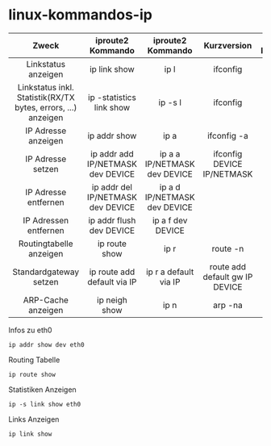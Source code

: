 # linux-kommandos-ip

|Zweck |iproute2 Kommando | iproute2 Kommando | Kurzversion | net-tools Kommando||
| :----: | :----: | :----: | :----: | :----: | :----: |
|Linkstatus anzeigen |ip link show |ip l |ifconfig||
|Linkstatus inkl. Statistik(RX/TX bytes, errors, ...) anzeigen | ip -statistics link show |ip -s l |ifconfig||
|IP Adresse anzeigen |ip addr show |ip a |ifconfig -a||
|IP Adresse setzen |ip addr add IP/NETMASK dev DEVICE |ip a a IP/NETMASK dev DEVICE |ifconfig DEVICE IP/NETMASK||
|IP Adresse entfernen |	ip addr del IP/NETMASK dev DEVICE|ip a d IP/NETMASK dev DEVICE||
|IP Adressen entfernen | ip addr flush dev DEVICE |ip a f dev DEVICE||
|Routingtabelle anzeigen | ip route show |ip r |route -n||
|Standardgateway setzen | ip route add default via IP |ip r a default via IP | route add default gw IP DEVICE||
|ARP-Cache anzeigen |ip neigh show |ip n |arp -na||


Infos zu eth0

`ip addr show dev eth0`

Routing Tabelle

`ip route show`

Statistiken Anzeigen

`ip -s link show eth0`

Links Anzeigen

`ip link show`